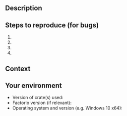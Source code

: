 <!-- Provide a general summary of the issue in the Title above -->

## Description
<!-- Describe your issue in detail -->
<!-- If you're reporting a bug, tell us what is happening
      and what you expected would happen instead. -->
<!-- If you're suggesting a feature/change/improvement, tell us how it should work. -->

## Steps to reproduce (for bugs)
<!-- Provide an unambiguous set of steps to reliably reproduce this bug. -->
<!-- Or a link to code that reproduces the issue. -->
 1.
 2.
 3.
 4.

## Context
<!-- How has this issue affected you? What are you trying to accomplish? -->
<!-- Providing context helps us come up with a solution that is the most useful in the real world -->

## Your environment
<!-- Include as many relevant details as possible about the environment you experienced the bug in -->
 - Version of crate(s) used:
 - Factorio version (if relevant):
 - Operating system and version (e.g. Windows 10 x64):
